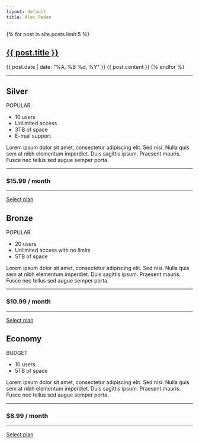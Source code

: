 ```yaml
---
layout: default
title: Alec Peden
---
```


{% for post in site.posts limit:5 %}
<h2><a href="{{ post.url }}">{{ post.title }}</a></h2>
{{ post.date | date: "%A, %B %d, %Y" }}
{{ post.content }}
{% endfor %}
<hr>

<div class="span3">
    <div class="well">
        <h2 class="muted">Silver</h2>
        <p><span class="label">POPULAR</span></p>
        <ul>
            <li>10 users</li>
            <li>Unlimited access</li>
            <li>3TB of space</li>
            <li>E-mail support</li>
        </ul>          
        <p>Lorem ipsum dolor sit amet, consectetur adipiscing elit. Sed nisi. Nulla quis sem at nibh elementum imperdiet. Duis sagittis ipsum. Praesent mauris. Fusce nec tellus sed augue semper porta.</p>
        <hr>
        <h3>$15.99 / month</h3>
        <hr>
        <p><a class="btn btn-large" href="#"><i class="icon-ok"></i> Select plan</a></p>
    </div>
</div>
<div class="span3">
    <div class="well">
        <h2 class="text-warning">Bronze</h2>
        <p><span class="label label-success">POPULAR</span></p>
        <ul>
            <li>20 users</li>
            <li>Unlimited access with no limits</li>
            <li>5TB of space</li>
        </ul>          
        <p>Lorem ipsum dolor sit amet, consectetur adipiscing elit. Sed nisi. Nulla quis sem at nibh elementum imperdiet. Duis sagittis ipsum. Praesent mauris. Fusce nec tellus sed augue semper porta.</p>
        <hr>
        <h3>$10.99 / month</h3>
        <hr>
        <p><a class="btn btn-success btn-large" href="#"><i class="icon-ok"></i> Select plan</a></p>
    </div>
</div>
<div class="span3">
    <div class="well">
        <h2 class="text-info">Economy</h2>
        <p><span class="label label-info">BUDGET</span></p>
        <ul>
            <li>10 users</li>
            <li>5TB of space</li>
        </ul>          
        <p>Lorem ipsum dolor sit amet, consectetur adipiscing elit. Sed nisi. Nulla quis sem at nibh elementum imperdiet. Duis sagittis ipsum. Praesent mauris. Fusce nec tellus sed augue semper porta.</p>
        <hr>
        <h3>$8.99 / month</h3>
        <hr>
      <p><a class="btn btn-large" href="#"><i class="icon-ok"></i> Select plan</a></p>
    </div>
</div>
